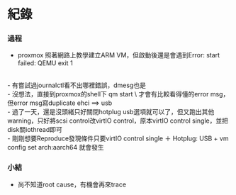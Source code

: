 # 紀錄

### 過程
- proxmox 照著網路上教學建立ARM VM，但啟動後還是會遇到Error: start failed: QEMU exit 1 
</br>
- 有嘗試過journalctl看不出哪裡錯誤，dmesg也是 
</br>
- 沒想法，直接到proxmox的shell下 qm start \<id\> 才會有比較看得懂的error msg，但error msg寫duplicate ehci ==> usb
</br>
- 過了一天，還是沒頭緒只好關閉hotplug usb選項就可以了，但又跑出其他warning，只好將scsi control改virtIO control，原本virtIO control single，並把disk關iothread即可
</br>
- 剛剛想要Reproduce發現條件只要virtIO control single ＋ Hotplug: USB + vm config set arch:aarch64 就會發生

### 小結
- 尚不知道root cause，有機會再來trace
